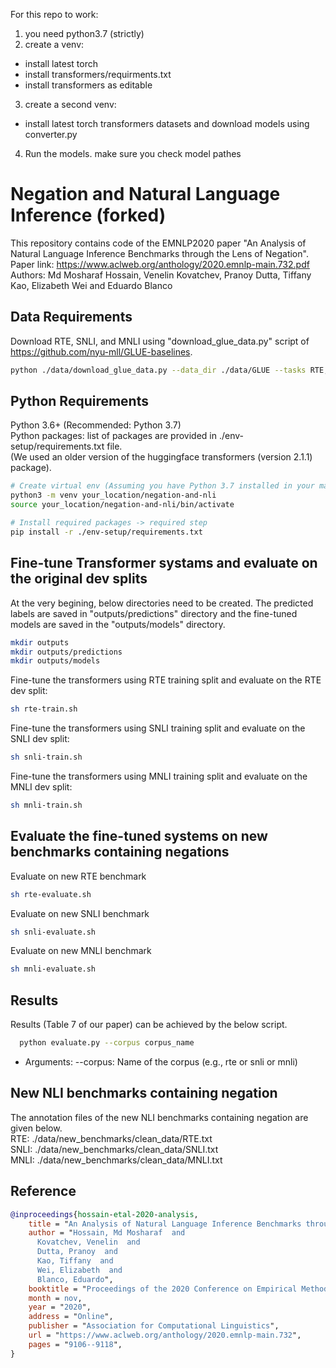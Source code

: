 For this repo to work:
1. you need python3.7 (strictly)
2. create a venv:
  - install latest torch
  - install transformers/requirments.txt
  - install transformers as editable
3. create a second venv:
  - install latest torch transformers datasets and download models using converter.py
4. Run the models. make sure you check model pathes


Negation and Natural Language Inference (forked)
===================================================================
This repository contains code of the EMNLP2020 paper "An Analysis of Natural Language Inference Benchmarks through the Lens of Negation". Paper link: https://www.aclweb.org/anthology/2020.emnlp-main.732.pdf  
Authors: Md Mosharaf Hossain, Venelin Kovatchev, Pranoy Dutta, Tiffany Kao, Elizabeth Wei and Eduardo Blanco  

## Data Requirements
Download RTE, SNLI, and MNLI using "download_glue_data.py" script of https://github.com/nyu-mll/GLUE-baselines.
```bash
python ./data/download_glue_data.py --data_dir ./data/GLUE --tasks RTE,SNLI,MNLI
```

## Python Requirements
Python 3.6+ (Recommended: Python 3.7)  
Python packages: list of packages are provided in ./env-setup/requirements.txt file.  
(We used an older version of the huggingface transformers (version 2.1.1) package).

```bash
# Create virtual env (Assuming you have Python 3.7 installed in your machine) -> optional step
python3 -m venv your_location/negation-and-nli
source your_location/negation-and-nli/bin/activate

# Install required packages -> required step
pip install -r ./env-setup/requirements.txt
```

## Fine-tune Transformer systams and evaluate on the original dev splits
At the very begining, below directories need to be created. The predicted labels are saved in "outputs/predictions" directory and the fine-tuned models are saved in the "outputs/models" directory.
```bash
mkdir outputs
mkdir outputs/predictions
mkdir outputs/models
```

Fine-tune the transformers using RTE training split and evaluate on the RTE dev split:  
```bash
sh rte-train.sh
```
Fine-tune the transformers using SNLI training split and evaluate on the SNLI dev split:
```bash
sh snli-train.sh
```
Fine-tune the transformers using MNLI training split and evaluate on the MNLI dev split:
```bash
sh mnli-train.sh
```

## Evaluate the fine-tuned systems on new benchmarks containing negations
Evaluate on new RTE benchmark  
```bash
sh rte-evaluate.sh
```
Evaluate on new SNLI benchmark  
```bash
sh snli-evaluate.sh
```
Evaluate on new MNLI benchmark  
```bash
sh mnli-evaluate.sh
```



## Results
Results (Table 7 of our paper) can be achieved by the below script.
```bash
  python evaluate.py --corpus corpus_name
```
  + Arguments:
	  --corpus: Name of the corpus (e.g., rte or snli or mnli)
  

## New NLI benchmarks containing negation
The annotation files of the new NLI benchmarks containing negation are given below.  
RTE: ./data/new_benchmarks/clean_data/RTE.txt  
SNLI: ./data/new_benchmarks/clean_data/SNLI.txt  
MNLI: ./data/new_benchmarks/clean_data/MNLI.txt  


## Reference
```bibtex
@inproceedings{hossain-etal-2020-analysis,
    title = "An Analysis of Natural Language Inference Benchmarks through the Lens of Negation",
    author = "Hossain, Md Mosharaf  and
      Kovatchev, Venelin  and
      Dutta, Pranoy  and
      Kao, Tiffany  and
      Wei, Elizabeth  and
      Blanco, Eduardo",
    booktitle = "Proceedings of the 2020 Conference on Empirical Methods in Natural Language Processing (EMNLP)",
    month = nov,
    year = "2020",
    address = "Online",
    publisher = "Association for Computational Linguistics",
    url = "https://www.aclweb.org/anthology/2020.emnlp-main.732",
    pages = "9106--9118",
}
```
